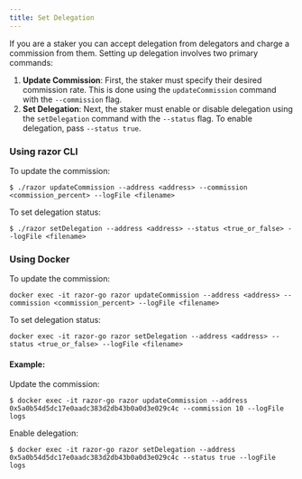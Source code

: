 ```yaml
---
title: Set Delegation
---
```


If you are a staker you can accept delegation from delegators and charge a commission from them.
Setting up delegation involves two primary commands:

1. **Update Commission**: First, the staker must specify their desired commission rate. This is done using the `updateCommission` command with the `--commission` flag.
2. **Set Delegation**: Next, the staker must enable or disable delegation using the `setDelegation` command with the `--status` flag. To enable delegation, pass `--status true`.

### Using razor CLI

To update the commission:
```
$ ./razor updateCommission --address <address> --commission <commission_percent> --logFile <filename>
```

To set delegation status:
```
$ ./razor setDelegation --address <address> --status <true_or_false> --logFile <filename>
```

### Using Docker

To update the commission:
```
docker exec -it razor-go razor updateCommission --address <address> --commission <commission_percent> --logFile <filename>
```

To set delegation status:
```
docker exec -it razor-go razor setDelegation --address <address> --status <true_or_false> --logFile <filename>
```

#### Example:
Update the commission:
```
$ docker exec -it razor-go razor updateCommission --address 0x5a0b54d5dc17e0aadc383d2db43b0a0d3e029c4c --commission 10 --logFile logs
```

Enable delegation:
```
$ docker exec -it razor-go razor setDelegation --address 0x5a0b54d5dc17e0aadc383d2db43b0a0d3e029c4c --status true --logFile logs
```
